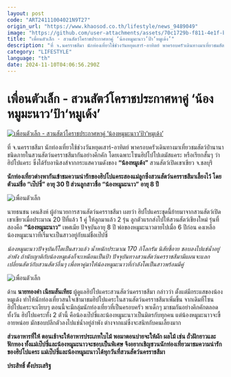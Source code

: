 ```yaml
---
layout: post
code: "ART24111004021N9T27"
origin_url: "https://www.khaosod.co.th/lifestyle/news_9489049"
image: "https://github.com/user-attachments/assets/70c1729b-f811-4e1f-b907-41de82603176"
title: "เพื่อนตัวเล็ก - สวนสัตว์โคราชประกาศหาคู่ ‘น้องหมูมะนาว’ป้า‘หมูเด้ง’"
description: "ที่ จ.นครราชสีมา นักท่องเที่ยวใช้ช่วงวันหยุดเสาร์-อาทิตย์ พาครอบครัวเดินทางมาเที่ยวชมสัตว์ป่านานาชนิดภายในสวนสัตว์นครราชสีมากันอย่างคึกคัก"
category: "LIFESTYLE"
language: "th"
date: 2024-11-10T04:06:56.290Z
---
```


# เพื่อนตัวเล็ก - สวนสัตว์โคราชประกาศหาคู่ ‘น้องหมูมะนาว’ป้า‘หมูเด้ง’

[![เพื่อนตัวเล็ก - สวนสัตว์โคราชประกาศหาคู่ ‘น้องหมูมะนาว’ป้า‘หมูเด้ง’](https://www.khaosod.co.th/wpapp/uploads/2024/11/2-5.jpg "เพื่อนตัวเล็ก - สวนสัตว์โคราชประกาศหาคู่ ‘น้องหมูมะนาว’ป้า‘หมูเด้ง’")](https://www.khaosod.co.th/wpapp/uploads/2024/11/2-5.jpg)

ที่ จ.นครราชสีมา นักท่องเที่ยวใช้ช่วงวันหยุดเสาร์-อาทิตย์ พาครอบครัวเดินทางมาเที่ยวชมสัตว์ป่านานาชนิดภายในสวนสัตว์นครราชสีมากันอย่างคึกคัก โดยเฉพาะโซนฮิปโปโปเตมัสแคระ หรือเรียกสั้นๆ ว่าฮิปโปแคระ ซึ่งได้รับอานิสงส์จากกระแสความดังของ **“น้องหมูเด้ง”** สวนสัตว์เปิดเขาเขียว จ.ชลบุรี

**นักท่องเที่ยวต่างพากันเข้าชมความน่ารักของฮิปโปแคระสองแม่ลูกซึ่งสวนสัตว์นครราชสีมาเลี้ยงไว้ โดยตัวแม่ชื่อ “เป๊ปซี่” อายุ 30 ปี ส่วนลูกสาวชื่อ “น้องหมูมะนาว” อายุ 8 ปี**

![เพื่อนตัวเล็ก](https://www.khaosod.co.th/wpapp/uploads/2024/11/03-696x522.jpg)

นายธนชน เคนสิงห์ ผู้อำนวยการสวนสัตว์นครราชสีมา เผยว่า ฮิปโปแคระชุดนี้ย้ายมาจากสวนสัตว์เปิดเขาเขียวเมื่อประมาณ 20 ปีที่แล้ว 1 คู่ ให้ลูกมาแล้ว 2 รุ่น ลูกตัวแรกส่งไปให้สวนสัตว์เชียงใหม่ รุ่นที่สองคือ **“น้องหมูมะนาว”** เพศเมีย ปัจจุบันอายุ 8 ปี พ่อของหมูมะนาวตายไปเมื่อ 6 ปีก่อน คงเหลือน้องหมูมะนาวที่เริ่มจะเป็นสาวอยู่กับแม่ชื่อเป๊ปซี่

_น้องหมูมะนาวปัจจุบันก็โตเป็นสาวแล้ว น้ำหนักประมาณ 170 กิโลกรัม นิสัยขี้อาย ชอบลงไปแช่น้ำอยู่ลำพัง ถ้านับญาติกับน้องหมูเด้งก็จะเหมือนเป็นป้า ปัจจุบันทางสวนสัตว์นครราชสีมามีแผนจะแลกเปลี่ยนสัตว์กับสวนสัตว์อื่นๆ เพื่อหาคู่มาให้น้องหมูมะนาวที่กำลังโตเป็นสาวพร้อมมีคู่_

![เพื่อนตัวเล็ก](https://www.khaosod.co.th/wpapp/uploads/2024/11/01-3-696x522.jpg)

ด้าน **นายทองคำ เนียมสันเทียะ** ผู้ดูแลฮิปโปแคระสวนสัตว์นครราชสีมา กล่าวว่า ตั้งแต่มีกระแสของน้องหมูเด้ง ทำให้นักท่องเที่ยวสนใจเข้ามาชมฮิปโปแคระในสวนสัตว์นครราชสีมาเพิ่มขึ้น จากเดิมที่โซนฮิปโปแคระจะเงียบๆ ตอนนี้จะมีกลุ่มนักท่องเที่ยวที่เป็นครอบครัว พาเด็กๆ มาชมกันอย่างคึกคักตลอดทั้งวัน ฮิปโปแคระทั้ง 2 ตัวนี้ คือน้องเป๊ปซี่และน้องหมูมะนาวเป็นมิตรกับทุกคน แต่น้องหมูมะนาวจะขี้อายหน่อย มักชอบปลีกตัวลงไปแช่น้ำอยู่ลำพัง ต่างจากแม่ซึ่งจะสนิทกับคนเลี้ยงมาก

**ส่วนอาหารที่ให้ ตอนเช้าจะให้อาหารประเภทใบไม้ พอมาตอนบ่ายจะให้ผัก ผลไม้ เช่น ถั่วฝักยาวและฟักทอง ทั้งแม่เป๊ปซี่และน้องหมูมะนาวจะชอบเป็นพิเศษ จึงอยากเชิญชวนนักท่องเที่ยวมาชมความน่ารักของฮิปโปแคระ แม่เป๊ปซี่และน้องหมูมะนาวได้ทุกวันที่สวนสัตว์นครราชสีมา**



**ประสิทธิ์ ตั้งประเสริฐ**